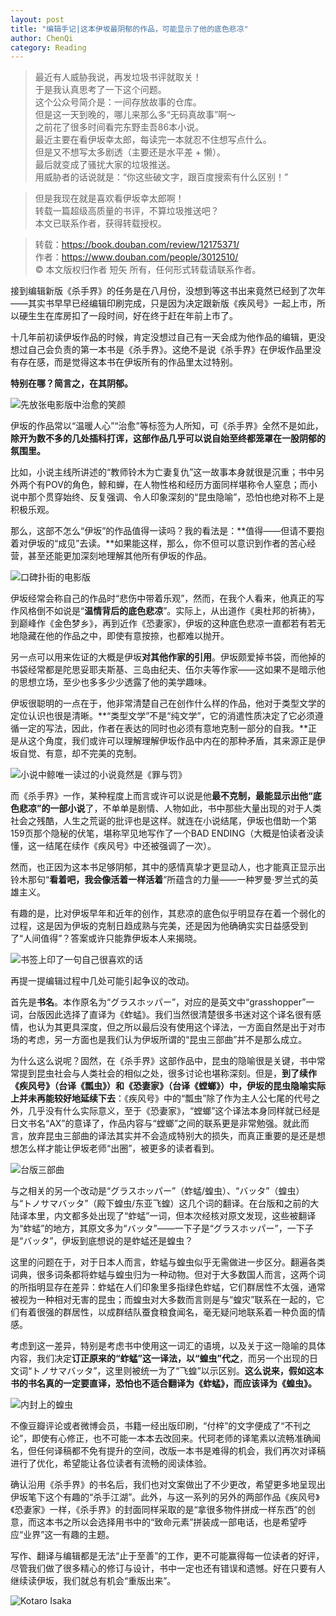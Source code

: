 ```yaml
---
layout: post
title: "编辑手记|这本伊坂最阴郁的作品，可能显示了他的底色悲凉"
author: ChenQi
category: Reading
---
```


> 最近有人威胁我说，再发垃圾书评就取关！  
于是我认真思考了一下这个问题。  
这个公众号简介是：一间存放故事的仓库。  
但是这一天到晚的，哪儿来那么多“无码真故事”啊～  
之前花了很多时间看完东野圭吾86本小说。  
最近主要在看伊坂幸太郎，每读完一本就忍不住想写点什么。  
但是又不想写太多剧透（主要还是水平差 + 懒）。  
最后就变成了骚扰大家的垃圾推送。  
用威胁者的话说就是：“你这些破文字，跟百度搜索有什么区别！”

> 但是我现在就是喜欢看伊坂幸太郎啊！  
转载一篇超级高质量的书评，不算垃圾推送吧？  
本文已联系作者，获得转载授权。

> 转载：https://book.douban.com/review/12175371/  
作者：https://www.douban.com/people/3012510/  
© 本文版权归作者 短矢 所有，任何形式转载请联系作者。  

接到编辑新版《杀手界》的任务是在八月份，没想到等这书出来竟然已经到了次年——其实书早早已经编辑印刷完成，只是因为决定跟新版《疾风号》一起上市，所以硬生生在库房扣了一段时间，好在终于赶在年前上市了。

十几年前初读伊坂作品的时候，肯定没想过自己有一天会成为他作品的编辑，更没想过自己会负责的第一本书是《杀手界》。这绝不是说《杀手界》在伊坂作品里没有存在感，而是觉得这本书在伊坂所有的作品里太过特别。

**特别在哪？简言之，在其阴郁。**

![先放张电影版中治愈的笑颜](../static/Grasshopper1.jpg)

伊坂的作品常以“温暖人心”“治愈”等标签为人所知，可《杀手界》全然不是如此，**除开为数不多的几处插科打诨，这部作品几乎可以说自始至终都笼罩在一股阴郁的氛围里。**

比如，小说主线所讲述的“教师铃木为亡妻复仇”这一故事本身就很是沉重；书中另外两个有POV的角色，鲸和蝉，在人物性格和经历方面同样堪称令人窒息；而小说中那个贯穿始终、反复强调、令人印象深刻的“昆虫隐喻”，恐怕也绝对称不上是积极乐观。

那么，这部不怎么“伊坂”的作品值得一读吗？我的看法是：**值得——但请不要抱着对伊坂的“成见”去读。**如果能这样，那么，你不但可以意识到作者的苦心经营，甚至还能更加深刻地理解其他所有伊坂的作品。

![口碑扑街的电影版](../static/Grasshopper2.jpg)

伊坂经常会称自己的作品时“悲伤中带着乐观”，然而，在我个人看来，他真正的写作风格倒不如说是“**温情背后的底色悲凉**”。实际上，从出道作《奥杜邦的祈祷》，到巅峰作《金色梦乡》，再到近作《恐妻家》，伊坂的这种底色悲凉一直都若有若无地隐藏在他的作品之中，即使有意按捺，也都难以抛开。

另一点可以用来佐证的大概是伊坂**对其他作家的引用**。伊坂颇爱掉书袋，而他掉的书袋经常都是陀思妥耶夫斯基、三岛由纪夫、伍尔夫等作家——这如果不是暗示他的思想立场，至少也多多少少透露了他的美学趣味。

伊坂很聪明的一点在于，他非常清楚自己在创作什么样的作品，他对于类型文学的定位认识也很是清晰。**“类型文学”不是“纯文学”，它的消遣性质决定了它必须遵循一定的写法，因此，作者在表达的同时也必须有意地克制一部分的自我。**正是从这个角度，我们或许可以理解理解伊坂作品中内在的那种矛盾，其来源正是伊坂自觉、有意，却不完美的克制。

![小说中鲸唯一读过的小说竟然是《罪与罚》](../static/Grasshopper3.jpg)

而《杀手界》一作，某种程度上而言或许可以说是他**最不克制，最能显示出他“底色悲凉”的一部小说**了，不单单是剧情、人物如此，书中那些大量出现的对于人类社会之残酷，人生之荒诞的批评也是这样。就连在小说结尾，伊坂也借助一个第159页那个隐秘的伏笔，堪称罕见地写作了一个BAD ENDING（大概是怕读者没读懂，这一结尾在续作《疾风号》中还被强调了一次）。

然而，也正因为这本书足够阴郁，其中的感情真挚才更显动人，也才能真正显示出铃木那句“**看着吧，我会像活着一样活着**”所蕴含的力量——一种罗曼·罗兰式的英雄主义。

有趣的是，比对伊坂早年和近年的创作，其悲凉的底色似乎明显存在着一个弱化的过程，这是因为伊坂的克制日趋成熟与完美，还是因为他确确实实日益感受到了“人间值得”？答案或许只能靠伊坂本人来揭晓。

![书签上印了一句自己很喜欢的话](../static/Grasshopper4.jpg)

再提一提编辑过程中几处可能引起争议的改动。

首先是**书名**。本作原名为“グラスホッパー”，对应的是英文中“grasshopper”一词，台版因此选择了直译为《蚱蜢》。我们当然很清楚很多书迷对这个译名很有感情，也认为其更具深度，但之所以最后没有使用这个译法，一方面自然是出于对市场的考虑，另一方面也是我们认为伊坂所谓的“昆虫三部曲”并不是那么成立。

为什么这么说呢？固然，在《杀手界》这部作品中，昆虫的隐喻很是关键，书中常常提到昆虫社会与人类社会的相似之处，很多讨论也堪称深刻。但是，**到了续作《疾风号》（台译《瓢虫》）和《恐妻家》（台译《螳螂》）中，伊坂的昆虫隐喻实际上并未再能较好地延续下去**：《疾风号》中的“瓢虫”除了作为主人公七尾的代号之外，几乎没有什么实际意义，至于《恐妻家》，“螳螂”这个译法本身同样就已经是日文书名“AX”的意译了，作品内容与“螳螂”之间的联系更是非常勉强。就此而言，放弃昆虫三部曲的译法其实并不会造成特别大的损失，而真正重要的是还是想想怎么样才能让伊坂老师“出圈”，被更多的读者看到。

![台版三部曲](../static/Grasshopper5.jpg)

与之相关的另一个改动是“グラスホッパー”（蚱蜢/蝗虫）、“バッタ”（蝗虫）与“トノサマバッタ”（殿下蝗虫/东亚飞蝗）这几个词的翻译。在台版和之前的大陆译本里，内文都多处出现了“蚱蜢”一词，但本次经核对原文发现，这些被翻译为“蚱蜢”的地方，其原文多为“バッタ”——一下子是“グラスホッパー”，一下子是“バッタ”，伊坂到底想说的是蚱蜢还是蝗虫？

这里的问题在于，对于日本人而言，蚱蜢与蝗虫似乎无需做进一步区分。翻遍各类词典，很多词条都将蚱蜢与蝗虫归为一种动物。但对于大多数国人而言，这两个词的所指明显存在差异：蚱蜢在人们印象里多指绿色蚱蜢，它们群居性不太强，通常被视为一种相对无害的昆虫；而蝗虫对大多数而言则是与“蝗灾”联系在一起的，它们有着很强的群居性，以成群结队蚕食粮食闻名，毫无疑问地联系着一种负面的情感。

考虑到这一差异，特别是考虑书中使用这一词汇的语境，以及关于这一隐喻的具体内容，我们决定**订正原来的“蚱蜢”这一译法，以“蝗虫”代之**，而另一个出现的日文词“トノサマバッタ”，这里则被统一为了“飞蝗”以示区别。**这么说来，假如这本书的书名真的一定要直译，恐怕也不适合翻译为《蚱蜢》，而应该译为《蝗虫》。**

![内封上的蝗虫](../static/Grasshopper6.jpg)

不像豆瓣评论或者微博会员，书籍一经出版印刷，“付梓”的文字便成了“不刊之论”，即使有心修正，也不可能一本本去改回来。代珂老师的译笔素以流畅准确闻名，但任何译稿都不免有提升的空间，改版一本书是难得的机会，我们再次对译稿进行了优化，希望能让各位读者有流畅的阅读体验。

确认沿用《杀手界》的书名后，我们也对文案做出了不少更改，希望更多地呈现出伊坂笔下这个有趣的“杀手江湖”。此外，与这一系列的另外的两部作品《疾风号》《恐妻家》一样，《杀手界》的封面同样采取的是“拿很多物件拼成一样东西”的创意，而这本书之所以会选择用书中的“致命元素”拼装成一部电话，也是希望呼应“业界”这一有趣的主题。

写作、翻译与编辑都是无法“止于至善”的工作，更不可能赢得每一位读者的好评，尽管我们做了很多精心的修订与设计，书中一定也还有错误和遗憾。好在只要有人继续读伊坂，我们就总有机会“重版出来”。

![Kotaro Isaka](../static/Kotaro-Isaka.jpg)
